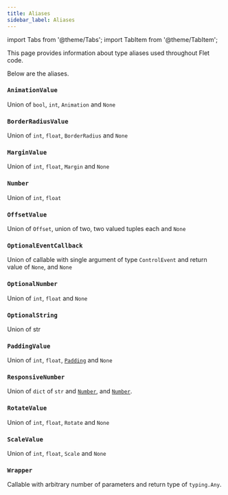 ```yaml
---
title: Aliases
sidebar_label: Aliases
---
```


import Tabs from '@theme/Tabs';
import TabItem from '@theme/TabItem';

This page provides information about type aliases used throughout Flet code.

Below are the aliases.

### `AnimationValue`

Union of `bool`, `int`, `Animation` and `None`

### `BorderRadiusValue`

Union of `int`, `float`, `BorderRadius` and `None`

### `MarginValue`

Union of `int`, `float`, `Margin` and `None`

### `Number`

Union of `int`, `float`

### `OffsetValue`

Union of `Offset`, union of two, two valued tuples each  and `None`

### `OptionalEventCallback`

Union of callable with single argument of type `ControlEvent` and return value of `None`, and `None`

### `OptionalNumber`

Union of `int`, `float` and `None`

### `OptionalString`

Union of str

### `PaddingValue`

Union of `int`, `float`, [`Padding`](/docs/reference/types/padding) and `None`

### `ResponsiveNumber`

Union of `dict` of `str` and [`Number`](#number), and [`Number`](#number).

### `RotateValue`

Union of `int`, `float`, `Rotate` and `None`

### `ScaleValue`

Union of `int`, `float`, `Scale` and `None`

### `Wrapper`

Callable with arbitrary number of parameters and return type of `typing.Any`.
